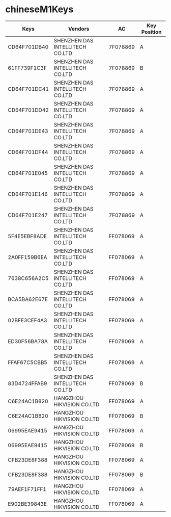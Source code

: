 # chineseM1Keys

| Keys | Vendors | AC | Key Position |
| ---- | ------- | -- | ------------ |
| CD64F701DB40 |SHENZHEN DAS INTELLITECH CO.LTD  |  7F078869  |       A       |
|  61FF739F1C3F    |     SHENZHEN DAS INTELLITECH CO.LTD    |  7F078869  |      B        |
|CD64F701DC41|SHENZHEN DAS INTELLITECH CO.LTD    |  7F078869  |A       |
|CD64F701DD42|SHENZHEN DAS INTELLITECH CO.LTD    |  7F078869  |A       |
|CD64F701DE43|SHENZHEN DAS INTELLITECH CO.LTD    |  7F078869  |A       |
|CD64F701DF44|SHENZHEN DAS INTELLITECH CO.LTD    |  7F078869  |A       |
|CD64F701E045|SHENZHEN DAS INTELLITECH CO.LTD    |  7F078869  |A       |
|CD64F701E146|SHENZHEN DAS INTELLITECH CO.LTD    |  7F078869  |A       |
|CD64F701E247|SHENZHEN DAS INTELLITECH CO.LTD    |  7F078869  |A       |
|5F4E5EBF8ADE|SHENZHEN DAS INTELLITECH CO.LTD    |FF078069|A       |
|2A0FF159B6EA|SHENZHEN DAS INTELLITECH CO.LTD    |FF078069|A       |
|7638C656A2C5|SHENZHEN DAS INTELLITECH CO.LTD    |FF078069|A       |
|BCA5BA62E67E|SHENZHEN DAS INTELLITECH CO.LTD    |FF078069|A       |
|02BFE3CEF4A3|SHENZHEN DAS INTELLITECH CO.LTD    |FF078069|A       |
|ED30F56BA78A|SHENZHEN DAS INTELLITECH CO.LTD    |FF078069|A       |
|FFAF67C5CBB5|SHENZHEN DAS INTELLITECH CO.LTD    |FF078069|A       |
|83D4724FFAB9|SHENZHEN DAS INTELLITECH CO.LTD    |FF078069|B|
|C6E24AC1B820|HANGZHOU HIKVISION CO.LTD|FF078069|A|
|C6E24AC1B820|HANGZHOU HIKVISION CO.LTD|FF078069|B|
|06995EAE9415|HANGZHOU HIKVISION CO.LTD|FF078069|A|
|06995EAE9415|HANGZHOU HIKVISION CO.LTD|FF078069|B|
|CFB23DE8F388|HANGZHOU HIKVISION CO.LTD|FF078069|A|
|CFB23DE8F388|HANGZHOU HIKVISION CO.LTD|FF078069|B|
|79AEF1F71FF1|HANGZHOU HIKVISION CO.LTD|FF078069|A|
|E902BE39843E|HANGZHOU HIKVISION CO.LTD|FF078069|A|
